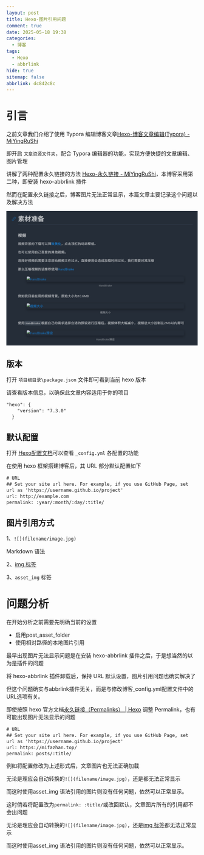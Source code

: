 ```yaml
---
layout: post
title: Hexo-图片引用问题
comment: true
date: 2025-05-18 19:38
categories:
  - 博客
tags:
  - Hexo
  - abbrlink
hide: true
sitemap: false
abbrlink: dc842c8c
---
```

# 引言

之前文章我们介绍了使用 Typora 编辑博客文章[Hexo-博客文章编辑(Typora) - MiYingRuShi](https://mifazhan.top/posts/b915b0ef/)

即开启 `文章资源文件夹`，配合 Typora 编辑器的功能，实现方便快捷的文章编辑、图片管理

讲解了两种配置永久链接的方法 [Hexo-永久链接 - MiYingRuShi](https://mifazhan.top/posts/33b326d2/)，本博客采用第二种，即安装 hexo-abbrlink 插件

然而在配置永久链接之后，博客图片无法正常显示，本篇文章主要记录这个问题以及解决方法

![](permalink/file-20250519203608193.png)

## 版本

打开 `项目根目录\package.json` 文件即可看到当前 hexo 版本

请查看版本信息，以确保此文章内容适用于你的项目

```
"hexo": {
    "version": "7.3.0"
  }
```

## 默认配置

打开 [Hexo配置文档](https://hexo.io/zh-cn/docs/configuration.html)可以查看 `_config.yml` 各配置的功能

在使用 hexo 框架搭建博客后，其 URL 部分默认配置如下

```
# URL
## Set your site url here. For example, if you use GitHub Page, set url as 'https://username.github.io/project'
url: http://example.com
permalink: :year/:month/:day/:title/
```

## 图片引用方式

1、`![](filename/image.jpg)`

Markdown 语法

2、[img 标签](https://hexo.io/zh-cn/docs/asset-folders#%E7%9B%B8%E5%AF%B9%E8%B7%AF%E5%BE%84%E5%BC%95%E7%94%A8%E7%9A%84%E6%A0%87%E7%AD%BE%E6%8F%92%E4%BB%B6)

3、`asset_img` 标签

# 问题分析

在开始分析之前需要先明确当前的设置
- 启用post_asset_folder
- 使用相对路径的本地图片引用

最早出现图片无法显示问题是在安装 hexo-abbrlink 插件之后，于是想当然的以为是插件的问题

将 hexo-abbrlink 插件卸载后，保持 URL 默认设置，图片引用问题也确实解决了

但这个问题确实与abbrlink插件无关，而是与修改博客_config.yml配置文件中的URL选项有关。

即使按照 hexo 官方文档[永久链接（Permalinks） \| Hexo](https://hexo.io/zh-cn/docs/permalinks) 调整 Permalink，也有可能出现图片无法显示的问题

```
# URL
## Set your site url here. For example, if you use GitHub Page, set url as 'https://username.github.io/project'
url: https://mifazhan.top/
permalink: posts/:title/
```

例如将配置修改为上述形式后，文章图片也无法正确加载




无论是理应会自动转换的`![](filename/image.jpg)`，还是都无法正常显示

而这时使用asset_img 语法引用的图片则没有任何问题，依然可以正常显示。

这时倘若将配置改为`permalink: :title/`或改回默认，文章图片所有的引用都不会出问题



无论是理应会自动转换的`![](filename/image.jpg)`，还是[img 标签](https://hexo.io/zh-cn/docs/asset-folders#%E7%9B%B8%E5%AF%B9%E8%B7%AF%E5%BE%84%E5%BC%95%E7%94%A8%E7%9A%84%E6%A0%87%E7%AD%BE%E6%8F%92%E4%BB%B6)都无法正常显示

而这时使用asset_img 语法引用的图片则没有任何问题，依然可以正常显示。